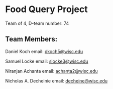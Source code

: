 # Food Query Project
Team of 4,
D-team number: 74

## Team Members:
Daniel Koch
email: dkoch5@wisc.edu

Samuel Locke
email: slocke3@wisc.edu

Niranjan Achanta
email: achanta2@wisc.edu

Nicholas A. Decheinie
email: decheine@wisc.edu
